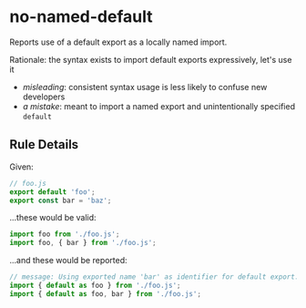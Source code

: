 # no-named-default

Reports use of a default export as a locally named import.

Rationale: the syntax exists to import default exports expressively, let's use it

- *misleading*: consistent syntax usage is less likely to confuse new developers
- *a mistake*: meant to import a named export and unintentionally specified `default`

## Rule Details

Given:
```js
// foo.js
export default 'foo';
export const bar = 'baz';
```

...these would be valid:
```js
import foo from './foo.js';
import foo, { bar } from './foo.js';
```

...and these would be reported:
```js
// message: Using exported name 'bar' as identifier for default export.
import { default as foo } from './foo.js';
import { default as foo, bar } from './foo.js';
```
